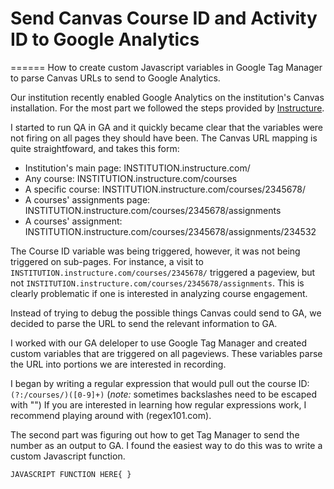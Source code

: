 # Send Canvas Course ID and Activity ID to Google Analytics
======
How to create custom Javascript variables in Google Tag Manager to parse Canvas URLs to send to Google Analytics. 

Our institution recently enabled Google Analytics on the institution's Canvas installation. For the most part we followed the steps provided by [Instructure](https://community.canvaslms.com/docs/DOC-9211-how-to-set-up-google-analytics-for-canvas). 

I started to run QA in GA and it quickly became clear that the variables were not firing on all pages they should have been. The Canvas URL mapping is quite straightfoward, and takes this form:

* Institution's main page: INSTITUTION.instructure.com/
* Any course: INSTITUTION.instructure.com/courses
* A specific course: INSTITUTION.instructure.com/courses/2345678/
* A courses' assignments page: INSTITUTION.instructure.com/courses/2345678/assignments
* A courses' assignment: INSTITUTION.instructure.com/courses/2345678/assignments/234532

The Course ID variable was being triggered, however, it was not being triggered on sub-pages. For instance, a visit to `INSTITUTION.instructure.com/courses/2345678/` triggered a pageview, but not `INSTITUTION.instructure.com/courses/2345678/assignments`. This is clearly problematic if one is interested in analyzing course engagement. 

Instead of trying to debug the possible things Canvas could send to GA, we decided to parse the URL to send the relevant information to GA. 

I worked with our GA deleloper to use Google Tag Manager and created custom variables that are triggered on all pageviews. These variables parse the URL into portions we are interested in recording. 

I began by writing a regular expression that would pull out the course ID:
`(?:/courses/)([0-9]+)` (*note:* sometimes backslashes need to be escaped with "\")
If you are interested in learning how regular expressions work, I recommend playing around with (regex101.com). 

The second part was figuring out how to get Tag Manager to send the number as an output to GA. I found the easiest way to do this was to write a custom Javascript function. 

`JAVASCRIPT FUNCTION HERE{
}`